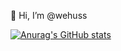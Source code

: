 👋 Hi, I’m @wehuss  
  
[![Anurag's GitHub stats](https://github-readme-stats.vercel.app/api?username=wehuss&?count_private=true&show_icons=true)](https://github.com/anuraghazra/github-readme-stats)
